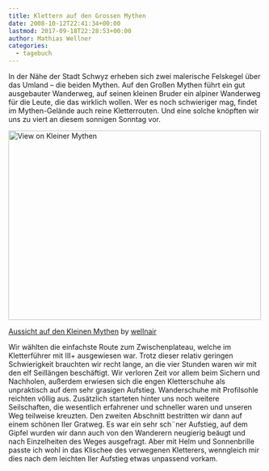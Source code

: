 ```yaml
---
title: Klettern auf den Grossen Mythen
date: 2008-10-12T22:41:34+00:00
lastmod: 2017-09-18T22:28:53+00:00
author: Mathias Wellner
categories:
  - tagebuch
---
```

In der Nähe der Stadt Schwyz erheben sich zwei malerische Felskegel über das Umland &ndash; die beiden Mythen. Auf den Großen Mythen führt ein gut ausgebauter Wanderweg, auf seinen kleinen Bruder ein alpiner Wanderweg für die Leute, die das wirklich wollen. Wer es noch schwieriger mag, findet im Mythen-Gelände auch reine Kletterrouten. Und eine solche knöpften wir uns zu viert an diesem sonnigen Sonntag vor.

<div style="width: 510px" class="wp-caption aligncenter">
  <a href="http://www.flickr.com/photos/mwellner/2955200439/"><img alt="View on Kleiner Mythen" src="http://farm4.static.flickr.com/3032/2955200439_61130a2bbd.jpg" title="View on Kleiner Mythen" width="500" height="375" /></a>
  
  <p class="wp-caption-text">
    <a href="http://www.flickr.com/photos/mwellner/2955200439/">Aussicht auf den Kleinen Mythen</a> by <a href="https://www.flickr.com/photos/mwellner/">wellnair</a>
  </p>
</div>

Wir wählten die einfachste Route zum Zwischenplateau, welche im Kletterführer mit III+ ausgewiesen war. Trotz dieser relativ geringen Schwierigkeit brauchten wir recht lange, an die vier Stunden waren wir mit den elf Seillängen beschäftigt. Wir verloren Zeit vor allem beim Sichern und Nachholen, außerdem erwiesen sich die engen Kletterschuhe als unpraktisch auf dem sehr grasigen Aufstieg. Wanderschuhe mit Profilsohle reichten völlig aus. Zusätzlich starteten hinter uns noch weitere Seilschaften, die wesentlich erfahrener und schneller waren und unseren Weg teilweise kreuzten. Den zweiten Abschnitt bestritten wir dann auf einem schönen IIer Gratweg. Es war ein sehr sch&uml;ner Aufstieg, auf dem Gipfel wurden wir dann auch von den Wanderern neugierig beäugt und nach Einzelheiten des Weges ausgefragt. Aber mit Helm und Sonnenbrille passte ich wohl in das Klischee des verwegenen Kletterers, wenngleich mir dies nach dem leichten IIer Aufstieg etwas unpassend vorkam.